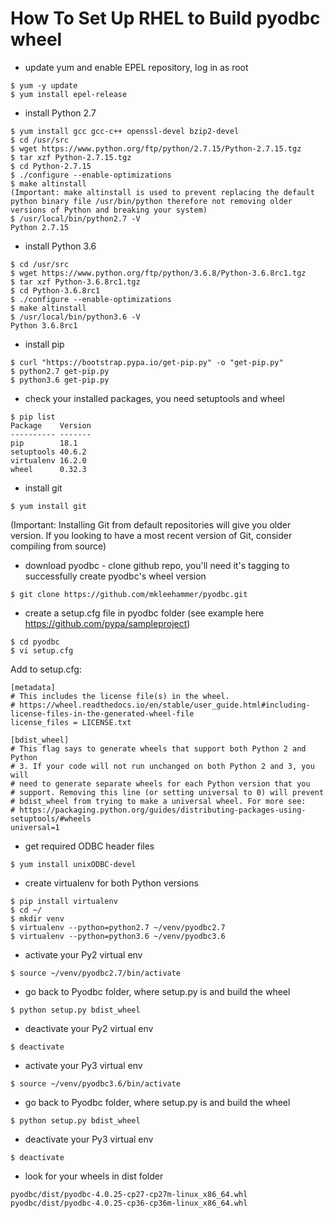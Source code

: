 # How To Set Up RHEL to Build pyodbc wheel

* update yum and enable EPEL repository, log in as root
```
$ yum -y update
$ yum install epel-release
```
* install Python 2.7
```
$ yum install gcc gcc-c++ openssl-devel bzip2-devel
$ cd /usr/src
$ wget https://www.python.org/ftp/python/2.7.15/Python-2.7.15.tgz
$ tar xzf Python-2.7.15.tgz
$ cd Python-2.7.15
$ ./configure --enable-optimizations
$ make altinstall
(Important: make altinstall is used to prevent replacing the default python binary file /usr/bin/python therefore not removing older versions of Python and breaking your system)
$ /usr/local/bin/python2.7 -V
Python 2.7.15
```
* install Python 3.6
```
$ cd /usr/src
$ wget https://www.python.org/ftp/python/3.6.8/Python-3.6.8rc1.tgz
$ tar xzf Python-3.6.8rc1.tgz
$ cd Python-3.6.8rc1
$ ./configure --enable-optimizations
$ make altinstall
$ /usr/local/bin/python3.6 -V
Python 3.6.8rc1
```
* install pip
```
$ curl "https://bootstrap.pypa.io/get-pip.py" -o "get-pip.py"
$ python2.7 get-pip.py
$ python3.6 get-pip.py
```
* check your installed packages, you need setuptools and wheel
```
$ pip list
Package    Version
---------- -------
pip        18.1   
setuptools 40.6.2
virtualenv 16.2.0
wheel      0.32.3
```
* install git
```
$ yum install git
```
(Important: Installing Git from default repositories will give you older version. If you looking to have a most recent version of Git, consider compiling from source)

* download pyodbc - clone github repo, you'll need it's tagging to successfully create pyodbc's wheel version
```
$ git clone https://github.com/mkleehammer/pyodbc.git
```
* create a setup.cfg file in pyodbc folder (see example here https://github.com/pypa/sampleproject)
```
$ cd pyodbc
$ vi setup.cfg
```
Add to setup.cfg:

```
[metadata]
# This includes the license file(s) in the wheel.
# https://wheel.readthedocs.io/en/stable/user_guide.html#including-license-files-in-the-generated-wheel-file
license_files = LICENSE.txt

[bdist_wheel]
# This flag says to generate wheels that support both Python 2 and Python
# 3. If your code will not run unchanged on both Python 2 and 3, you will
# need to generate separate wheels for each Python version that you
# support. Removing this line (or setting universal to 0) will prevent
# bdist_wheel from trying to make a universal wheel. For more see:
# https://packaging.python.org/guides/distributing-packages-using-setuptools/#wheels
universal=1
```
* get required ODBC header files
```
$ yum install unixODBC-devel
```
* create virtualenv for both Python versions
```
$ pip install virtualenv
$ cd ~/
$ mkdir venv
$ virtualenv --python=python2.7 ~/venv/pyodbc2.7
$ virtualenv --python=python3.6 ~/venv/pyodbc3.6
```
* activate your Py2 virtual env
```
$ source ~/venv/pyodbc2.7/bin/activate
```
* go back to Pyodbc folder, where setup.py is and build the wheel
```
$ python setup.py bdist_wheel
```
* deactivate your Py2 virtual env
```
$ deactivate
```
* activate your Py3 virtual env
```
$ source ~/venv/pyodbc3.6/bin/activate
```
* go back to Pyodbc folder, where setup.py is and build the wheel
```
$ python setup.py bdist_wheel
```
* deactivate your Py3 virtual env
```
$ deactivate
```
* look for your wheels in dist folder
```
pyodbc/dist/pyodbc-4.0.25-cp27-cp27m-linux_x86_64.whl
pyodbc/dist/pyodbc-4.0.25-cp36-cp36m-linux_x86_64.whl
```